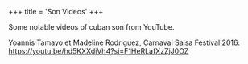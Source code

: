 +++
title = 'Son Videos'
+++

Some notable videos of cuban son from YouTube.


Yoannis Tamayo et Madeline Rodriguez, Carnaval Salsa Festival 2016: https://youtu.be/hd5KXXdiVh4?si=F1HeRLafXzZjJ0OZ